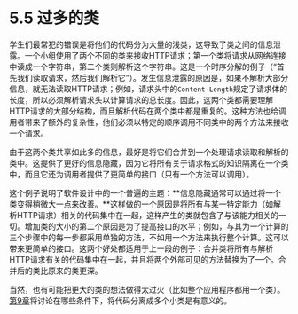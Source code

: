 # 5.5 过多的类

学生们最常犯的错误是将他们的代码分为大量的浅类，这导致了类之间的信息泄露。一个小组使用了两个不同的类来接收HTTP请求；第一个类将请求从网络连接中读成一个字符串，第二个类则解析这个字符串。这是一个时序分解的例子（“首先我们读取请求，然后我们解析它”）。发生信息泄露的原因是，如果不解析大部分信息，就无法读取HTTP请求；例如，请求头中的`Content-Length`规定了请求体的长度，所以必须解析请求头以计算请求的总长度。因此，这两个类都需要理解HTTP请求的大部分结构，而且解析代码在两个类中都是重复的。这种方法也给调用者带来了额外的复杂性，他们必须以特定的顺序调用不同类中的两个方法来接收一个请求。

由于这两个类共享如此多的信息，最好是将它们合并到一个处理请求读取和解析的类中。这提供了更好的信息隐藏，因为它将所有关于请求格式的知识隔离在一个类中，而且它还为调用者提供了更简单的接口（只有一个方法可以调用）。

这个例子说明了软件设计中的一个普遍的主题：**信息隐藏通常可以通过将一个类变得稍微大一点来改善。**这样做的一个原因是将所有与某一特定能力（如解析HTTP请求）相关的代码集中在一起，这样产生的类就包含了与该能力相关的一切。增加类的大小的第二个原因是为了提高接口的水平；例如，与其为一个计算的三个步骤中的每一步都采用单独的方法，不如用一个方法来执行整个计算。这可以带来更简单的接口。这两个好处都适用于上一段的例子：合并类将所有与解析HTTP请求有关的代码集中在一起，并且将两个外部可见的方法替换为了一个。合并后的类比原来的类更深。

当然，也有可能把更大的类的想法做得太过火（比如整个应用程序都用一个类）。[第9章](broken-reference)将讨论在哪些条件下，将代码分离成多个小类是有意义的。&#x20;
